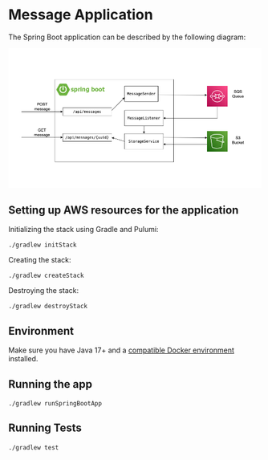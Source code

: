 # Message Application

The Spring Boot application can be described by the following diagram:

![Diagram](application-diagram.png)

## Setting up AWS resources for the application

Initializing the stack using Gradle and Pulumi:

```shell
./gradlew initStack
```

Creating the stack:

```shell
./gradlew createStack
```

Destroying the stack:

```shell
./gradlew destroyStack
```

## Environment

Make sure you have Java 17+ and a [compatible Docker environment](https://www.testcontainers.org/supported_docker_environment/) installed.

## Running the app

```shell
./gradlew runSpringBootApp
```

## Running Tests

```shell
./gradlew test
```
